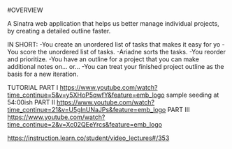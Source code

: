 #OVERVIEW

A Sinatra web application that helps us better manage individual projects, by creating a detailed outline faster.

IN SHORT:
-You create an unordered list of tasks that makes it easy for yo
-You score the unordered list of tasks.
-Ariadne sorts the tasks.
-You reorder and prioritize.
-You have an outline for a project that you can make additional notes on...
  or...
-You can treat your finished project outline as the basis for a new iteration.

TUTORIAL
PART I
https://www.youtube.com/watch?time_continue=5&v=y5XHoP5qwfY&feature=emb_logo
sample seeding at 54:00ish
PART II
https://www.youtube.com/watch?time_continue=21&v=U5glnUNaJPs&feature=emb_logo
PART III
https://www.youtube.com/watch?time_continue=2&v=Xc02QEeYrcs&feature=emb_logo

https://instruction.learn.co/student/video_lectures#/353
